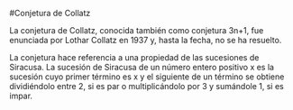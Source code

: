 #Conjetura de Collatz

La conjetura de Collatz, conocida también como conjetura 3n+1, fue enunciada por Lothar Collatz en 1937 y, hasta la fecha, no se ha resuelto.

La conjetura hace referencia a una propiedad de las sucesiones de Siracusa. La sucesión de Siracusa de un número entero positivo x es la sucesión cuyo primer término es x y el siguiente de un término se obtiene dividiéndolo entre 2, si es par o multiplicándolo por 3 y sumándole 1, si es impar.
